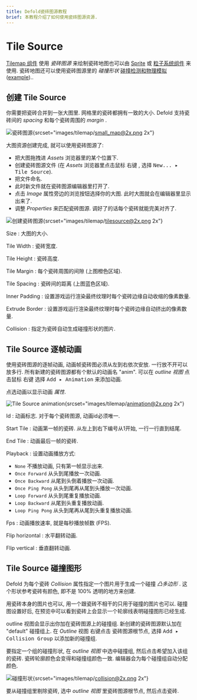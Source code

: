 ```yaml
---
title: Defold瓷砖图源教程
brief: 本教程介绍了如何使用瓷砖图源资源.
---
```


# Tile Source

[Tilemap 组件](/manuals/tilemap) 使用 *瓷砖图源* 来绘制瓷砖地图也可以由 [Sprite](/manuals/sprite) 或 [粒子系统组件](/manuals/particlefx) 来使用. 瓷砖地图还可以使用瓷砖图源里的 *碰撞形状*  [碰撞检测和物理模拟](/manuals/physics) ([example](/examples/tilemap/collisions/))..

## 创建 Tile Source

你需要把瓷砖合并到一张大图里. 网格里的瓷砖都拥有一致的大小. Defold 支持瓷砖间的 _spacing_  和每个瓷砖周围的 _margin_ .

![瓷砖图源](images/tilemap/small_map.png){srcset="images/tilemap/small_map@2x.png 2x"}

大图资源创建完成, 就可以使用瓷砖图源了:

- 把大图拖拽进 *Assets* 浏览器里的某个位置下.
- 创建瓷砖图源文件 (在 *Assets* 浏览器里点击鼠标 <kbd>右键</kbd> , 选择 <kbd>New... ▸ Tile Source</kbd>).
- 把文件命名.
- 此时新文件就在瓷砖图源编辑器里打开了.
- 点击 *Image* 属性旁边的浏览按钮选择你的大图. 此时大图就会在编辑器里显示出来了.
- 调整 *Properties* 来匹配瓷砖图源. 调好了的话每个瓷砖就能完美对齐了.

![创建瓷砖图源](images/tilemap/tilesource.png){srcset="images/tilemap/tilesource@2x.png 2x"}

Size
: 大图的大小.

Tile Width
: 瓷砖宽度.

Tile Height
: 瓷砖高度.

Tile Margin
: 每个瓷砖周围的间隙 (上图橙色区域).

Tile Spacing
: 瓷砖间的距离 (上图蓝色区域).

Inner Padding
: 设置游戏运行渲染最终纹理时每个瓷砖边缘自动收缩的像素数量.

Extrude Border
: 设置游戏运行渲染最终纹理时每个瓷砖边缘自动挤出的像素数量.

Collision
: 指定为瓷砖自动生成碰撞形状的图片.

## Tile Source 逐帧动画

使用瓷砖图源的逐帧动画, 动画帧瓷砖图必须从左到右依次安放. 一行放不开可以放多行. 所有新建的瓷砖图源都有个默认的动画名 "anim". 可以在 *outline 视图* 点击鼠标 <kbd>右键</kbd> 选择 <kbd>Add ▸ Animation</kbd> 来添加动画.

点选动画以显示动画 *属性*.

![Tile Source animation](images/tilemap/animation.png){srcset="images/tilemap/animation@2x.png 2x"}

Id
: 动画标志. 对于每个瓷砖图源, 动画id必须唯一.

Start Tile
: 动画第一帧的瓷砖. 从左上到右下编号从1开始, 一行一行直到结尾.

End Tile
: 动画最后一帧的瓷砖.

Playback
: 设置动画播放方式:

  - `None` 不播放动画, 只有第一帧显示出来.
  - `Once Forward` 从头到尾播放一次动画.
  - `Once Backward` 从尾到头倒着播放一次动画.
  - `Once Ping Pong` 从头到尾再从尾到头播放一次动画.
  - `Loop Forward` 从头到尾重复播放动画.
  - `Loop Backward` 从尾到头重复播放动画.
  - `Loop Ping Pong` 从头到尾再从尾到头重复播放动画.

Fps
: 动画播放速率, 就是每秒播放帧数 (FPS).

Flip horizontal
: 水平翻转动画.

Flip vertical
: 垂直翻转动画.

## Tile Source 碰撞图形

Defold 为每个瓷砖 *Collision* 属性指定一个图片用于生成一个碰撞 _凸多边形_ . 这个形状参考瓷砖有颜色, 即不是 100% 透明的地方来创建.

用瓷砖本身的图片也可以, 用一个跟瓷砖不相干的只用于碰撞的图片也可以. 碰撞图设置好后, 在预览中可以看到瓷砖上会显示一个轮廓线表明碰撞图形已经生成.

outline 视图会显示出你加在瓷砖图源上的碰撞组. 新创建的瓷砖图源默认加在 "default" 碰撞组上. 在 *Outline* 视图 <kbd>右键点击</kbd> 瓷砖图源根节点, 选择 <kbd>Add ▸ Collision Group</kbd> 以添加新的碰撞组.

要指定一个组的碰撞形状, 在 *outline 视图* 中选中碰撞组, 然后点击希望加入该组的瓷砖. 瓷砖轮廓颜色会变得和碰撞组颜色一致. 编辑器会为每个碰撞组自动分配颜色.

![碰撞形状](images/tilemap/collision.png){srcset="images/tilemap/collision@2x.png 2x"}

要从碰撞组里剔除瓷砖, 选中 *outline 视图* 里瓷砖图源根节点, 然后点击瓷砖.
